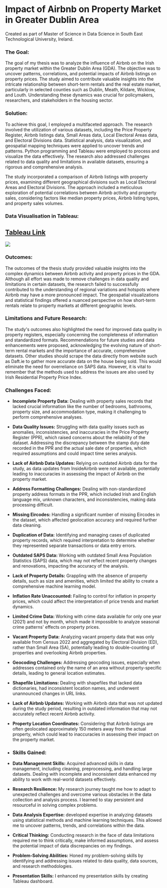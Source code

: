 # Impact of Airbnb on Property Market in Greater Dublin Area
Created as part of Master of Science in Data Science in South East Technological University, Ireland.

### The Goal:
The goal of my thesis was to analyze the influence of Airbnb on the Irish property market within the Greater Dublin Area (GDA). The objective was to uncover patterns, correlations, and potential impacts of Airbnb listings on property prices. The study aimed to contribute valuable insights into the intricate relationship between short-term rentals and the real estate market, particularly in selected counties such as Dublin, Meath, Kildare, Wicklow, and Louth. Understanding these dynamics was crucial for policymakers, researchers, and stakeholders in the housing sector.

### Solution:
To achieve this goal, I employed a multifaceted approach. The research involved the utilization of various datasets, including the Price Property Register, Airbnb listings data, Small Areas data, Local Electoral Areas data, and Electoral Divisions data. Statistical analysis, data visualization, and geospatial mapping techniques were applied to uncover trends and patterns. Python programming and Tableau were employed to process and visualize the data effectively. The research also addressed challenges related to data quality and limitations in available datasets, ensuring a rigorous and comprehensive analysis.

The study incorporated a comparison of Airbnb listings with property prices, examining different geographical divisions such as Local Electoral Areas and Electoral Divisions. The approach included a meticulous exploration of potential correlations between Airbnb activity and property sales, considering factors like median property prices, Airbnb listing types, and property sales volumes.

### Data Visualisation in Tableau:

## [Tableau Link](https://public.tableau.com/app/profile/karina.jonina/viz/IrelandPricePropertyRegisterMScThesis/ExaminingtheHousingPropertyPricesanditsinfluences)

<img src='screenshot/animation.gif'/></a>




### Outcomes:
The outcomes of the thesis study provided valuable insights into the complex dynamics between Airbnb activity and property prices in the GDA. Although all effort was made to remove challenges in data quality and limitations in certain datasets, the research failed to successfully contributed to the understanding of regional variations and hotspots where Airbnb may have a more pronounced impact. The geospatial visualizations and statistical findings offered a nuanced perspective on how short-term rentals relate to property markets at different geographic levels.

### Limitations and Future Research:
The study's outcomes also highlighted the need for improved data quality in property registers, especially concerning the completeness of information and standardized formats. Recommendations for future studies and data enhancements were proposed, acknowledging the evolving nature of short-term rental markets and the importance of accurate, comprehensive datasets.
Other studies should scrape the data directly from website such as Daft.ie to gather more accurate data on the house being sold. This would eliminate the need for overreliance on SAPS data. However, it is vital to remember that the methods used to address the issues are also used by Irish Residential Property Price Index.


### Challenges Faced:
- **Incomplete Property Data:** Dealing with property sales records that lacked crucial information like the number of bedrooms, bathrooms, property size, and accommodation type, making it challenging to perform comprehensive analyses.
- **Data Quality Issues:** Struggling with data quality issues such as anomalies, inconsistencies, and inaccuracies in the Price Property Register (PPR), which raised concerns about the reliability of the dataset. Addressing the discrepancy between the stamp duty date recorded in the PPR and the actual sale date of properties, which required assumptions and could impact time series analysis.
- **Lack of Airbnb Data Updates:** Relying on outdated Airbnb data for the study, as data updates from InsideAirbnb were not available, potentially leading to inaccuracies in assessing the impact of Airbnb on the property market.
- **Address Formatting Challenges:** Dealing with non-standardized property address formats in the PPR, which included Irish and English language mix, unknown characters, and inconsistencies, making data processing difficult.
- **Missing Eircodes:** Handling a significant number of missing Eircodes in the dataset, which affected geolocation accuracy and required further data cleaning.
- **Duplication of Data:** Identifying and managing cases of duplicated property records, which required interpretation to determine whether they represented separate transactions or data entry errors.
- **Outdated SAPS Data:** Working with outdated Small Area Population Statistics (SAPS) data, which may not reflect recent property changes and renovations, impacting the accuracy of the analysis.
- **Lack of Property Details:** Grappling with the absence of property details, such as size and amenities, which limited the ability to create a comprehensive machine learning model.
- **Inflation Rate Unaccounted:** Failing to control for inflation in property prices, which could affect the interpretation of price trends and market dynamics.
- **Limited Crime Data:** Working with crime data available for only one year (2021) and not by month, which made it impossible to analyze seasonal crime patterns' effects on property prices.
- **Vacant Property Data:** Analyzing vacant property data that was only available from Census 2022 and aggregated by Electoral Division (ED), rather than Small Area (SA), potentially leading to double-counting of properties and overlooking Airbnb properties.
- **Geocoding Challenges:** Addressing geocoding issues, especially when addresses contained only the name of an area without property-specific details, leading to general location estimates.
- **Shapefile Limitations:** Dealing with shapefiles that lacked data dictionaries, had inconsistent location names, and underwent unannounced changes in URL links.
- **Lack of Airbnb Updates:** Working with Airbnb data that was not updated during the study period, resulting in outdated information that may not accurately reflect recent Airbnb activity.
- **Property Location Coordinates:** Considering that Airbnb listings are often geolocated approximately 150 meters away from the actual property, which could lead to inaccuracies in assessing their impact on the property market.

- ### Skills Gained:
- **Data Management Skills:** Acquired advanced skills in data management, including cleaning, preprocessing, and handling large datasets. Dealing with incomplete and inconsistent data enhanced my ability to work with real-world datasets effectively.
- **Research Resilience:** My research journey taught me how to adapt to unexpected challenges and overcome various obstacles in the data collection and analysis process. I learned to stay persistent and resourceful in solving complex problems.
- **Data Analysis Expertise:** developed expertise in analyzing datasets using statistical methods and machine learning techniques. This allowed me to uncover patterns, trends, and correlations within the data.
- **Critical Thinking:** Conducting research in the face of data limitations required me to think critically, make informed assumptions, and assess the potential impact of data discrepancies on my findings.
- **Problem-Solving Abilities:** Honed my problem-solving skills by identifying and addressing issues related to data quality, data sources, and research methodologies.
- **Presentation Skills:**  I enhanced my presentation skills by creating Tableau dashboard.
